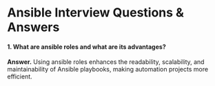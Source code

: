# Ansible Interview Questions & Answers

#### 1. What are ansible roles and what are its advantages? 
**Answer.** Using ansible roles enhances the readability, scalability, and maintainability of Ansible playbooks, making automation projects more efficient.
